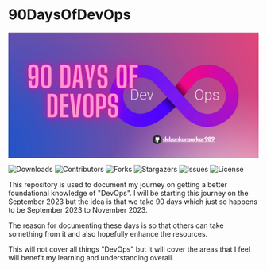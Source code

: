 # 90DaysOfDevOps
<img src="https://github.com/DebankanSarkar989/90DaysOfDevOps/blob/main/Picture/90-Days-of-Devops.png"  align="center" >

![Downloads](https://img.shields.io/github/downloads/DebankanSarkar989/90DaysOfDevOps/total) 
![Contributors](https://img.shields.io/github/contributors/DebankanSarkar989/90DaysOfDevOps?color=dark-green) ![Forks](https://img.shields.io/github/forks/DebankanSarkar989/90DaysOfDevOps?style=social) 
![Stargazers](https://img.shields.io/github/stars/DebankanSarkar989/90DaysOfDevOps?style=social)
![Issues](https://img.shields.io/github/issues/DebankanSarkar989/90DaysOfDevOps) 
![License](https://img.shields.io/github/license/DebankanSarkar989/90DaysOfDevOps) 

This repository is used to document my journey on getting a better foundational knowledge of "DevOps". I will be starting this journey on the September 2023 but the idea is that we take 90 days which just so happens to be September 2023 to November 2023.

The reason for documenting these days is so that others can take something from it and also hopefully enhance the resources.

This will not cover all things "DevOps" but it will cover the areas that I feel will benefit my learning and understanding overall.

<br>
